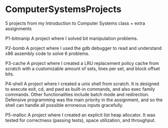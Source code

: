 # ComputerSystemsProjects
5 projects from my Introduction to Computer Systems class + extra assignments

P1-bitmanip
A project where I solved bit manipulation problems.

P2-bomb
A project where I used the gdb debugger to read and understand x86 assembly code to solve 6 problems.

P3-cache
A project where I created a LRU replacement policy cache from scratch with a customizable amount of sets, lines per set, and
block offset bits.

P4-shell
A project where I created a unix shell from scratch.  It is designed to execute exit, cd, and pwd as built-in commands, and also
exec family commands.  Other functionalities include batch mode and redirection.  Defensive programming was the main priority in the
assignment, and so the shell can handle all possible erroneous inputs gracefully.

P5-malloc
A project where I created an explicit list heap allocator.  It was tested for correctness (passing tests), space utilization, and
throughput.

